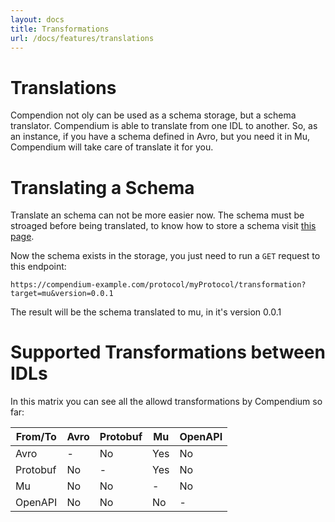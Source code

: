 ```yaml
---
layout: docs
title: Transformations
url: /docs/features/translations
---
```


# Translations
Compendion not oly can be used as a schema storage, but a schema translator. Compendium is able to translate from one IDL to another. So, as an instance, if you have a schema defined in Avro, but you need it in Mu, Compendium will take care of translate it for you.

# Translating a Schema
Translate an schema can not be more easier now. The schema must be stroaged before being translated, to know how to store a schema visit [this page](/docs/features/storage).

Now the schema exists in the storage, you just need to run a `GET` request to this endpoint:
```
https://compendium-example.com/protocol/myProtocol/transformation?target=mu&version=0.0.1
```

The result will be the schema translated to mu, in it's version 0.0.1

# Supported Transformations between IDLs 
 In this matrix you can see all the allowd transformations by Compendium so far:

 | From/To  | Avro | Protobuf | Mu  | OpenAPI |
 |----------|------|----------|-----|---------|
 | Avro     | -    | No       | Yes | No      |
 | Protobuf | No   | -        | Yes | No      |
 | Mu       | No   | No       | -   | No      |
 | OpenAPI  | No   | No       | No  | -       |
